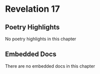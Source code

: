 # Revelation 17

## Poetry Highlights

No poetry highlights in this chapter

## Embedded Docs

There are no embedded docs in this chapter

